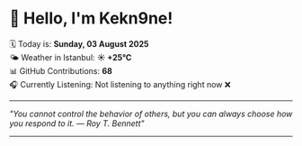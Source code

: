 # 👋 Hello, I'm Kekn9ne!

🗓️ Today is: **Sunday, 03 August 2025**  
🌤️ Weather in Istanbul: **☀️   +25°C**  
📊 GitHub Contributions: **68**  
🎧 Currently Listening: Not listening to anything right now ❌

---

_"You cannot control the behavior of others, but you can always choose how you respond to it. — *Roy T. Bennett*"_

---
